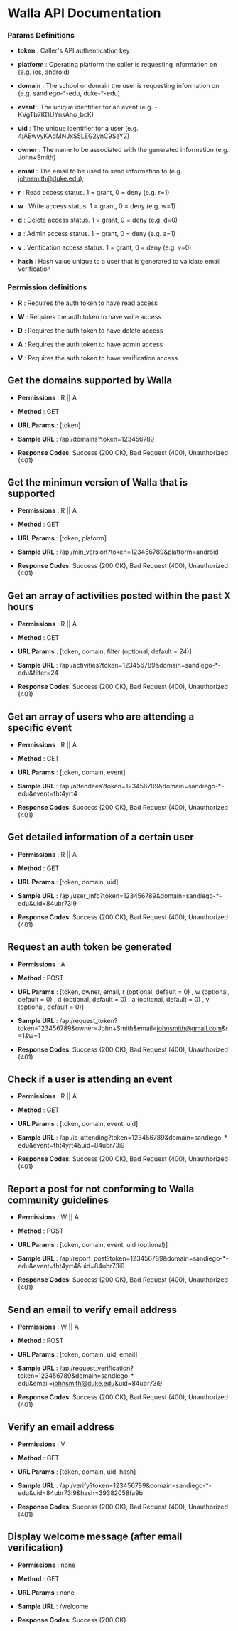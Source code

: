 Walla API Documentation
==============

### Params Definitions
- **token** : Caller's API authentication key

- **platform** : Operating platform the caller is requesting information on (e.g. ios, android)

- **domain** : The school or domain the user is requesting information on (e.g. sandiego-\*-edu, duke-\*-edu)

- **event** : The unique identifier for an event (e.g. -KVgTb7KDUYnsAho_bcK)

- **uid** : The unique identifier for a user (e.g. 4jAEwvyKAdMNJxS5LEG2ynC9SaY2)

- **owner** : The name to be associated with the generated information (e.g. John+Smith)

- **email** : The email to be used to send information to (e.g. johnsmith@duke.edu);

- **r** : Read access status. 1 = grant, 0 = deny (e.g. r=1)

- **w** : Write access status. 1 = grant, 0 = deny (e.g. w=1)

- **d** : Delete access status. 1 = grant, 0 = deny (e.g. d=0)

- **a** : Admin access status. 1 = grant, 0 = deny (e.g. a=1)

- **v** : Verification access status. 1 = grant, 0 = deny (e.g. v=0)

- **hash** : Hash value unique to a user that is generated to validate email verification



### Permission definitions
- **R** : Requires the auth token to have read access

- **W** : Requires the auth token to have write access

- **D** : Requires the auth token to have delete access

- **A** : Requires the auth token to have admin access

- **V** : Requires the auth token to have verification access




## Get the domains supported by Walla

- **Permissions** : R || A

- **Method** : GET

- **URL Params** : [token]

- **Sample URL** : /api/domains?token=123456789

- **Response Codes**: Success (200 OK), Bad Request (400), Unauthorized (401)




## Get the minimun version of Walla that is supported

- **Permissions** : R || A

- **Method** : GET

- **URL Params** : [token, plaform]

- **Sample URL** : /api/min_version?token=123456789&platform=android

- **Response Codes**: Success (200 OK), Bad Request (400), Unauthorized (401)




## Get an array of activities posted within the past X hours

- **Permissions** : R || A

- **Method** : GET

- **URL Params** : [token, domain, filter (optional, default = 24)]

- **Sample URL** : /api/activities?token=123456789&domain=sandiego-*-edu&filter=24

- **Response Codes**: Success (200 OK), Bad Request (400), Unauthorized (401)




## Get an array of users who are attending a specific event

- **Permissions** : R || A

- **Method** : GET

- **URL Params** : [token, domain, event]

- **Sample URL** : /api/attendees?token=123456789&domain=sandiego-*-edu&event=fht4yrt4

- **Response Codes**: Success (200 OK), Bad Request (400), Unauthorized (401)




## Get detailed information of a certain user

- **Permissions** : R || A

- **Method** : GET

- **URL Params** : [token, domain, uid]

- **Sample URL** : /api/user_info?token=123456789&domain=sandiego-*-edu&uid=84ubr73i9

- **Response Codes**: Success (200 OK), Bad Request (400), Unauthorized (401)




## Request an auth token be generated

- **Permissions** : A

- **Method** : POST

- **URL Params** : [token, owner, email, r (optional, default = 0) , w (optional, default = 0) , d (optional, default = 0) , a (optional, default = 0) , v (optional, default = 0)]

- **Sample URL** : /api/request_token?token=123456789&owner=John+Smith&email=johnsmith@gmail.com&r=1&w=1

- **Response Codes**: Success (200 OK), Bad Request (400), Unauthorized (401)




## Check if a user is attending an event

- **Permissions** : R || A

- **Method** : GET

- **URL Params** : [token, domain, event, uid]

- **Sample URL** : /api/is_attending?token=123456789&domain=sandiego-*-edu&event=fht4yrt4&uid=84ubr73i9

- **Response Codes**: Success (200 OK), Bad Request (400), Unauthorized (401)




## Report a post for not conforming to Walla community guidelines

- **Permissions** : W || A

- **Method** : POST

- **URL Params** : [token, domain, event, uid (optional)]

- **Sample URL** : /api/report_post?token=123456789&domain=sandiego-*-edu&event=fht4yrt4&uid=84ubr73i9

- **Response Codes**: Success (200 OK), Bad Request (400), Unauthorized (401)




## Send an email to verify email address

- **Permissions** : W || A

- **Method** : POST

- **URL Params** : [token, domain, uid, email]

- **Sample URL** : /api/request_verification?token=123456789&domain=sandiego-*-edu&email=johnsmith@duke.edu&uid=84ubr73i9

- **Response Codes**: Success (200 OK), Bad Request (400), Unauthorized (401)




## Verify an email address

- **Permissions** : V

- **Method** : GET

- **URL Params** : [token, domain, uid, hash]

- **Sample URL** : /api/verify?token=123456789&domain=sandiego-*-edu&uid=84ubr73i9&hash=39382058fa9b

- **Response Codes**: Success (200 OK), Bad Request (400), Unauthorized (401)




## Display welcome message (after email verification)

- **Permissions** : none

- **Method** : GET

- **URL Params** : none

- **Sample URL** : /welcome

- **Response Codes**: Success (200 OK)
